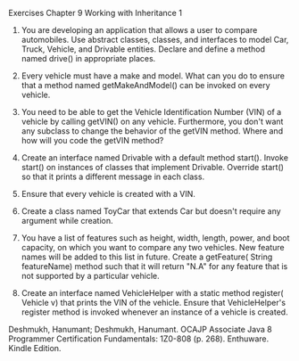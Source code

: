 Exercises Chapter 9
Working with Inheritance 1

1. You are developing an application that allows a user to compare automobiles. Use abstract classes, classes, and interfaces to model Car, Truck, Vehicle, and Drivable entities. Declare and define a method named drive() in appropriate places. 

2. Every vehicle must have a make and model. What can you do to ensure that a method named getMakeAndModel() can be invoked on every vehicle. 

3. You need to be able to get the Vehicle Identification Number (VIN) of a vehicle by calling getVIN() on any vehicle. Furthermore, you don't want any subclass to change the behavior of the getVIN method. Where and how will you code the getVIN method? 

4. Create an interface named Drivable with a default method start(). Invoke start() on instances of classes that implement Drivable. Override start() so that it prints a different message in each class. 

5. Ensure that every vehicle is created with a VIN. 

6. Create a class named ToyCar that extends Car but doesn't require any argument while creation. 

7. You have a list of features such as height, width, length, power, and boot capacity, on which you want to compare any two vehicles. New feature names will be added to this list in future. Create a getFeature( String featureName) method such that it will return "N.A" for any feature that is not supported by a particular vehicle. 

8. Create an interface named VehicleHelper with a static method register( Vehicle v) that prints the VIN of the vehicle. Ensure that VehicleHelper's register method is invoked whenever an instance of a vehicle is created.

Deshmukh, Hanumant; Deshmukh, Hanumant. OCAJP Associate Java 8 Programmer Certification Fundamentals: 1Z0-808 (p. 268). Enthuware. Kindle Edition. 